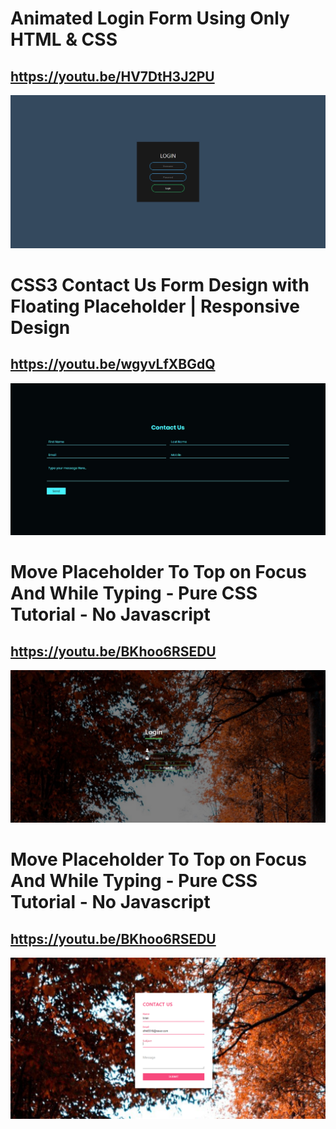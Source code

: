 # Animated Login Form Using Only HTML & CSS
## https://youtu.be/HV7DtH3J2PU
![image01](./image/01.jpg)

# CSS3 Contact Us Form Design with Floating Placeholder | Responsive Design
## https://youtu.be/wgyvLfXBGdQ
![image02](./image/02.jpg)

# Move Placeholder To Top on Focus And While Typing - Pure CSS Tutorial - No Javascript
## https://youtu.be/BKhoo6RSEDU
![image03](./image/03.jpg)

# Move Placeholder To Top on Focus And While Typing - Pure CSS Tutorial - No Javascript
## https://youtu.be/BKhoo6RSEDU
![image04](./image/04.png)
